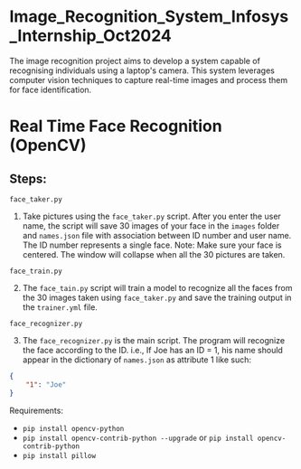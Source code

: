 # Image_Recognition_System_Infosys_Internship_Oct2024
The image recognition project aims to develop a system capable of recognising individuals using a laptop's camera. This system leverages computer vision techniques to capture real-time images and process them for face identification.

# Real Time Face Recognition (OpenCV)

## Steps:

`face_taker.py`

1) Take pictures using the `face_taker.py` script. After you enter the user name, the script will save 30 images of your face in the `images` folder and `names.json` file with association between ID number and user name. The ID number represents a single face. Note: Make sure your face is centered. The window will collapse when all the 30 pictures are taken.

`face_train.py`

2) The `face_tain.py` script will train a model to recognize all the faces from the 30 images taken using `face_taker.py` and save the training output in the `trainer.yml` file.

`face_recognizer.py`

3) The `face_recognizer.py` is the main script. The program will recognize the face according to the ID. i.e., If Joe has an ID = 1, his name should appear in the dictionary of `names.json` as attribute 1 like such:

```json
{
    "1": "Joe"
}
```

Requirements:

- `pip install opencv-python`
- `pip install opencv-contrib-python --upgrade` or `pip install opencv-contrib-python`
- `pip install pillow`

